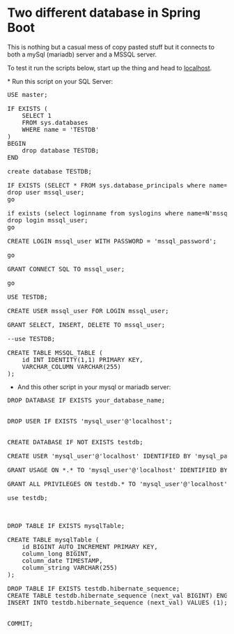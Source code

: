 <h1>Two different database in Spring Boot</h1>
<p>This is nothing but a casual mess of copy pasted stuff but it connects to both a mySql (mariadb) server and a MSSQL server.</p>
<p>To test it run the scripts below, start up the thing and head to <a href='http://localhost:8080/test'>localhost</a>.</p>
<p></p>
* Run this script on your SQL Server:

<pre>
USE master;

IF EXISTS (
    SELECT 1
    FROM sys.databases
    WHERE name = 'TESTDB'
)
BEGIN
	drop database TESTDB;
END

create database TESTDB;

IF EXISTS (SELECT * FROM sys.database_principals where name=N'mssql_user')
drop user mssql_user;
go

if exists (select loginname from syslogins where name=N'mssql_user')
drop login mssql_user;
go

CREATE LOGIN mssql_user WITH PASSWORD = 'mssql_password';

go

GRANT CONNECT SQL TO mssql_user;

go

USE TESTDB;

CREATE USER mssql_user FOR LOGIN mssql_user;

GRANT SELECT, INSERT, DELETE TO mssql_user;

--use TESTDB;

CREATE TABLE MSSQL_TABLE (
    id INT IDENTITY(1,1) PRIMARY KEY,
    VARCHAR_COLUMN VARCHAR(255)
);
</pre>

* And this other script in your mysql or mariadb server:

<pre>
DROP DATABASE IF EXISTS your_database_name;


DROP USER IF EXISTS 'mysql_user'@'localhost';


CREATE DATABASE IF NOT EXISTS testdb;

CREATE USER 'mysql_user'@'localhost' IDENTIFIED BY 'mysql_password';

GRANT USAGE ON *.* TO 'mysql_user'@'localhost' IDENTIFIED BY 'mysql_password';

GRANT ALL PRIVILEGES ON testdb.* TO 'mysql_user'@'localhost';

use testdb;



DROP TABLE IF EXISTS mysqlTable;

CREATE TABLE mysqlTable (
    id BIGINT AUTO_INCREMENT PRIMARY KEY,
    column_long BIGINT,
    column_date TIMESTAMP,
    column_string VARCHAR(255)
);

DROP TABLE IF EXISTS testdb.hibernate_sequence;
CREATE TABLE testdb.hibernate_sequence (next_val BIGINT) ENGINE=InnoDB;
INSERT INTO testdb.hibernate_sequence (next_val) VALUES (1);


COMMIT;
</pre>
